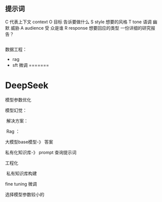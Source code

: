 
## 提示词
C 代表上下文 context
O 目标 告诉要做什么
S  style 想要的风格 
T tone 语调 幽默 威胁 
A  audience 受 众是谁
R response 想要回应的类型 一份详细的研究报告？


## 

数据工程：

- rag
-  sft 微调
=======
# DeepSeek

模型参数优化

模型幻觉：

​	解决方案：

​	Rag ：

  大模型base模型-》 答案

私有化知识库-》 prompt 查询提示词



工程化

​	私有知识库构建



fine tuning 微调



选择模型参数较小的




